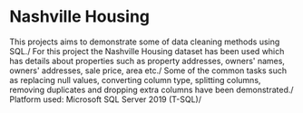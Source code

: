 # Nashville Housing 

This projects aims to demonstrate some of data cleaning methods using SQL./
For this project the Nashville Housing dataset has been used which has details about properties such as property addresses, owners' names, owners' addresses, sale price, area etc./
Some of the common tasks such as replacing null values, converting column type, splitting columns, removing duplicates and dropping extra columns have been demonstrated./
Platform used: Microsoft SQL Server 2019 (T-SQL)/
